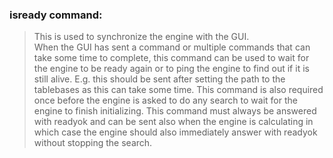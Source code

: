 ### isready command:

> This is used to synchronize the engine with the GUI.  
> When the GUI has sent a command or multiple commands that can take some time to complete, this command can be used to wait for the engine to be ready again or to ping the engine to find out if it is still alive. E.g. this should be sent after setting the path to the tablebases as this can take some time. 
> This command is also required once before the engine is asked to do any search to wait for the engine to finish initializing. 
> This command must always be answered with readyok and can be sent also when the engine is calculating in which case the engine should also immediately answer with readyok without stopping the search.

